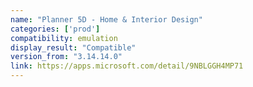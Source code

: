 ```yaml
---
name: "Planner 5D - Home & Interior Design"
categories: ['prod']
compatibility: emulation
display_result: "Compatible"
version_from: "3.14.14.0"
link: https://apps.microsoft.com/detail/9NBLGGH4MP71
---
```

